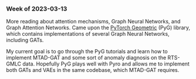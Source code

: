 ### Week of 2023-03-13
More reading about attention mechanisms, Graph Neural Networks, and Graph Attention Networks. Came upon the [PyTorch Geometric](https://pytorch-geometric.readthedocs.io/en/latest/) (PyG) library, which contains implementations of several Graph Neural Networks, including GATs.

My current goal is to go through the PyG tutorials and learn how to implement MTAD-GAT and some sort of anomaly diagnosis on the RTS-GMLC data. Hopefully PyG plays well with Pyro and allows me to implement both GATs and VAEs in the same codebase, which MTAD-GAT requires.
